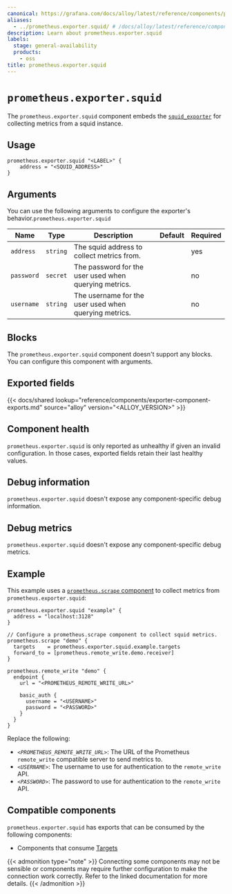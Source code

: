 ```yaml
---
canonical: https://grafana.com/docs/alloy/latest/reference/components/prometheus/prometheus.exporter.squid/
aliases:
  - ../prometheus.exporter.squid/ # /docs/alloy/latest/reference/components/prometheus.exporter.squid/
description: Learn about prometheus.exporter.squid
labels:
  stage: general-availability
  products:
    - oss
title: prometheus.exporter.squid
---
```


# `prometheus.exporter.squid`

The `prometheus.exporter.squid` component embeds the [`squid_exporter`](https://github.com/boynux/squid-exporter) for collecting metrics from a squid instance.

## Usage

```alloy
prometheus.exporter.squid "<LABEL>" {
    address = "<SQUID_ADDRESS>"
}
```

## Arguments

You can use the following arguments to configure the exporter's behavior.`prometheus.exporter.squid`

| Name       | Type     | Description                                           | Default | Required |
| ---------- | -------- | ----------------------------------------------------- | ------- | -------- |
| `address`  | `string` | The squid address to collect metrics from.            |         | yes      |
| `password` | `secret` | The password for the user used when querying metrics. |         | no       |
| `username` | `string` | The username for the user used when querying metrics. |         | no       |

## Blocks

The `prometheus.exporter.squid` component doesn't support any blocks. You can configure this component with arguments.

## Exported fields

{{< docs/shared lookup="reference/components/exporter-component-exports.md" source="alloy" version="<ALLOY_VERSION>" >}}

## Component health

`prometheus.exporter.squid` is only reported as unhealthy if given an invalid configuration.
In those cases, exported fields retain their last healthy values.

## Debug information

`prometheus.exporter.squid` doesn't expose any component-specific debug information.

## Debug metrics

`prometheus.exporter.squid` doesn't expose any component-specific debug metrics.

## Example

This example uses a [`prometheus.scrape` component][scrape] to collect metrics from `prometheus.exporter.squid`:

```alloy
prometheus.exporter.squid "example" {
  address = "localhost:3128"
}

// Configure a prometheus.scrape component to collect squid metrics.
prometheus.scrape "demo" {
  targets    = prometheus.exporter.squid.example.targets
  forward_to = [prometheus.remote_write.demo.receiver]
}

prometheus.remote_write "demo" {
  endpoint {
    url = "<PROMETHEUS_REMOTE_WRITE_URL>"

    basic_auth {
      username = "<USERNAME>"
      password = "<PASSWORD>"
    }
  }
}
```

Replace the following:

- _`<PROMETHEUS_REMOTE_WRITE_URL>`_: The URL of the Prometheus `remote_write` compatible server to send metrics to.
- _`<USERNAME>`_: The username to use for authentication to the `remote_write` API.
- _`<PASSWORD>`_: The password to use for authentication to the `remote_write` API.

[scrape]: ../prometheus.scrape/

<!-- START GENERATED COMPATIBLE COMPONENTS -->

## Compatible components

`prometheus.exporter.squid` has exports that can be consumed by the following components:

- Components that consume [Targets](../../../compatibility/#targets-consumers)

{{< admonition type="note" >}}
Connecting some components may not be sensible or components may require further configuration to make the connection work correctly.
Refer to the linked documentation for more details.
{{< /admonition >}}

<!-- END GENERATED COMPATIBLE COMPONENTS -->
